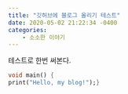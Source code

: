 ```yaml
---
title: "깃허브에 블로그 올리기 테스트"
date: 2020-05-02 21:22:34 -0400
categories: 
    - 소소한 이야기
---
```

테스트로 한번 써본다.

```dart
void main() {
print("Hello, my blog!");}
```
